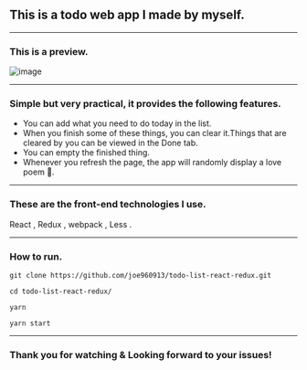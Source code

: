 ## This is a todo web app I made by myself.

---

### This is a preview.
![image](./demo.png)

---

### Simple but very practical, it provides the following features.

- You can add what you need to do today in the list.
- When you finish some of these things, you can clear it.Things that are cleared by you can be viewed in the Done tab.
- You can empty the finished thing.
- Whenever you refresh the page, the app will randomly display a love poem 💌.

---

### These are the front-end technologies I use.
React , Redux , webpack , Less .

---

### How to run.
```
git clone https://github.com/joe960913/todo-list-react-redux.git

cd todo-list-react-redux/

yarn

yarn start
```
---
### Thank you for watching & Looking forward to your issues!
